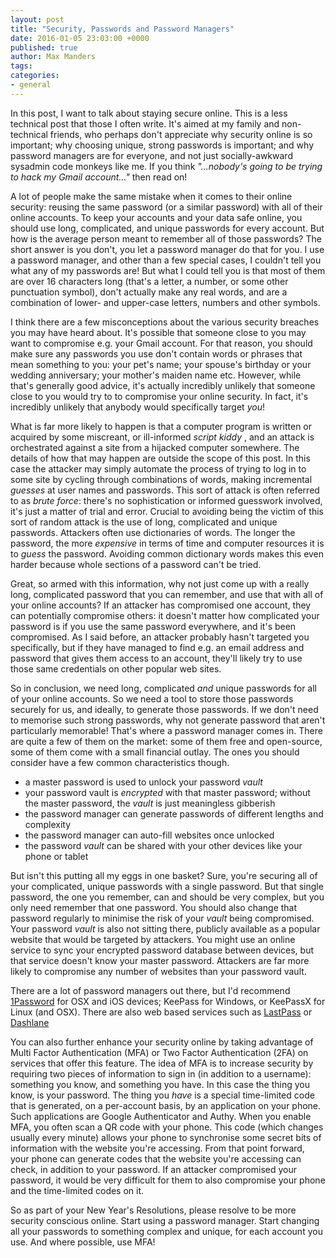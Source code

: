 ```yaml
---
layout: post
title: "Security, Passwords and Password Managers"
date: 2016-01-05 23:03:00 +0000
published: true
author: Max Manders
tags:
categories:
- general
---
```

In this post, I want to talk about staying secure online.  This is a less technical post
that those I often write.  It's aimed at my family and non-technical friends, who perhaps
don't appreciate why security online is so important; why choosing unique, strong
passwords is important; and why password managers are for everyone, and not just
socially-awkward sysadmin code monkeys like me.  If you think
_"&hellip;nobody's going to be trying to hack my Gmail account&hellip;"_ then read on!

A lot of people make the same mistake when it comes to their online security: reusing the
same password (or a similar password) with all of their online accounts.  To keep your
accounts and your data safe online, you should use long, complicated, and unique passwords
for every account.  But how is the average person meant to remember all of those
passwords?  The short answer is you don't, you let a password manager do that for you.  I
use a password manager, and other than a few special cases, I couldn't tell you what any
of my passwords are!  But what I could tell you is that most of them are over 16 characters
long (that's a letter, a number, or some other punctuation symbol), don't actually make
any real words, and are a combination of lower- and upper-case letters, numbers and other
symbols.

I think there are a few misconceptions about the various security breaches you may have
heard about.  It's possible that someone close to you may want to compromise e.g.
your Gmail account.  For that reason, you should make sure any passwords you use don't
contain words or phrases that mean something to you: your pet's name; your spouse's
birthday or your wedding anniversary; your mother's maiden name etc.  However, while
that's generally good advice, it's actually incredibly unlikely that someone close to you
would try to to compromise your online security.  In fact, it's incredibly unlikely that
anybody would specifically target _you_!

What is far more likely to happen is that a computer program is written or acquired
by some miscreant, or ill-informed _script kiddy_ , and an attack is orchestrated
against a site from a hijacked computer somewhere.  The details of how that may 
happen are outside the scope of this post.  In this case the attacker may simply automate
the process of trying to log in to some site by cycling through combinations of words,
making incremental _guesses_ at user names and passwords.  This sort of attack is often
referred to as _brute force_: there's no sophistication or informed guesswork involved,
it's just a matter of trial and error.  Crucial to avoiding being the victim of this sort
of random attack is the use of long, complicated and unique passwords.  Attackers often
use dictionaries of words.  The longer the password, the more _expensive_ in terms of time
and computer resources it is to _guess_ the password.  Avoiding common dictionary words
makes this even harder because whole sections of a password can't be tried.

Great, so armed with this information, why not just come up with a really long,
complicated password that you can remember, and use that with all of your online accounts?
If an attacker has compromised one account, they can potentially compromise others: it
doesn't matter how complicated your password is if you use the same password everywhere,
and it's been compromised.  As I said before, an attacker probably hasn't targeted you
specifically, but if they have managed to find e.g. an email address and password that
gives them access to an account, they'll likely try to use those same credentials on other
popular web sites.

So in conclusion, we need long, complicated _and_ unique passwords for all of your online
accounts.  So we need a tool to store those passwords securely for us, and ideally, to
generate those passwords.  If we don't need to memorise such strong passwords, why not
generate password that aren't particularly memorable!  That's where a password manager
comes in.  There are quite a few of them on the market: some of them free and open-source,
some of them come with a small financial outlay.  The ones you should consider have a few
common characteristics though.

* a master password is used to unlock your password _vault_
* your password vault is _encrypted_ with that master password; without the master
password, the *vault* is just meaningless gibberish
* the password manager can generate passwords of different lengths and complexity
* the password manager can auto-fill websites once unlocked
* the password *vault* can be shared with your other devices like your phone or tablet

But isn't this putting all my eggs in one basket?  Sure, you're securing all of your
complicated, unique passwords with a single password.  But that single password, the one
you remember, can and should be very complex, but you only need remember that one
password.  You should also change that password regularly to minimise the risk of your
*vault* being compromised.  Your password *vault* is also not sitting there, publicly
available as a popular website that would be targeted by attackers.  You might use an
online service to sync your encrypted password database between devices, but that service
doesn't know your master password.  Attackers are far more likely to compromise any number
of websites than your password vault.

There are a lot of password managers out there, but I'd recommend
[1Password](https://agilebits.com/onepassword) for OSX and iOS devices; KeePass for
Windows, or KeePassX for Linux (and OSX).  There are also web based services such as
[LastPass](http://www.lastpass.com) or [Dashlane](https://www.dashlane.com/)

You can also further enhance your security online by taking advantage of Multi Factor
Authentication (MFA) or Two Factor Authentication (2FA) on services that offer this
feature.  The idea of MFA is to increase security by requiring two pieces of information
to sign in (in addition to a username): something you know, and something you have.  In
this case the thing you know, is your password.  The thing you _have_ is a special
time-limited code that is generated, on a per-account basis, by an application on your
phone.  Such applications are Google Authenticator and Authy.  When you enable MFA, you
often scan a QR code with your phone.  This code (which changes usually every minute)
allows your phone to synchronise some secret bits of information with the website you're
accessing.  From that point forward, your phone can generate codes that the website you're
accessing can check, in addition to your password.  If an attacker compromised your
password, it would be very difficult for them to also compromise your phone and the
time-limited codes on it.

So as part of your New Year's Resolutions, please resolve to be more security conscious
online.  Start using a password manager.  Start changing all your passwords to something
complex and unique, for each account you use.  And where possible, use MFA!
